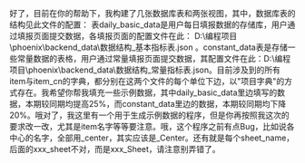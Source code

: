 好了，目前在你的帮助下，我构建了几张数据库表和两张视图，其中，数据库表的结构见此文件的配置：  表daily_basic_data是用户每日填报数据的存储库，用户通过填报页面提交数据，各填报页面的配置文件在此： D:\编程项目\phoenix\backend_data\数据结构_基本指标表.json 。constant_data表是存储一些常量数据的表格，用户通过常量填报页面提交数据，其配置文件在此：D:\编程项目\phoenix\backend_data\数据结构_常量指标表.json。目前涉及到的所有item与item_cn的字典，都分别在这两个文件的每个单位下边，以"项目字典"的方式存在。我希望你帮我填充一些示例数据，其中daily_basic_data里边填写的数据，本期较同期均提高25%，而constant_data里边的数据，本期较同期均下降20%。哦对了，我这里有一个用于生成示例数据的程序，但是你再按照我这次的要求改一改，尤其是item名字等等要注意。哦，这个程序之前有点Bug，比如说各中心的名字，全部用_center，其实应该是_Center。还有就是每个sheet_name，后面的xxx_sheet不对，而是xxx_Sheet，请注意别弄错了。